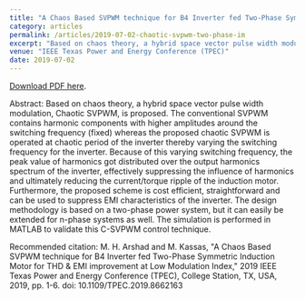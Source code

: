 ```yaml
---
title: "A Chaos Based SVPWM technique for B4 Inverter fed Two-Phase Symmetric Induction Motor for THD & EMI improvement at Low Modulation Index"
category: articles
permalink: /articles/2019-07-02-chaotic-svpwm-two-phase-im
excerpt: "Based on chaos theory, a hybrid space vector pulse width modulation, Chaotic SVPWM, is proposed. The conventional SVPWM contains harmonic components with higher amplitudes around the switching frequency (fixed) whereas the proposed chaotic SVPWM is operated at chaotic period of the inverter thereby varying the switching frequency for the inverter. Because of this varying switching frequency, the peak value of harmonics got distributed over the output harmonics spectrum of the inverter, effectively suppressing the influence of harmonics and ultimately reducing the current/torque ripple of the induction motor. Furthermore, the proposed scheme is cost efficient, straightforward and can be used to suppress EMI characteristics of the inverter. The design methodology is based on a two-phase power system, but it can easily be extended for n-phase systems as well. The simulation is performed in MATLAB to validate this C-SVPWM control technique."
venue: "IEEE Texas Power and Energy Conference (TPEC)"
date: 2019-07-02
---
```


<a href="https://ieeexplore.ieee.org/abstract/document/8662163">Download PDF here</a>.

Abstract: Based on chaos theory, a hybrid space vector pulse width modulation, Chaotic SVPWM, is proposed. The conventional SVPWM contains harmonic components with higher amplitudes around the switching frequency (fixed) whereas the proposed chaotic SVPWM is operated at chaotic period of the inverter thereby varying the switching frequency for the inverter. Because of this varying switching frequency, the peak value of harmonics got distributed over the output harmonics spectrum of the inverter, effectively suppressing the influence of harmonics and ultimately reducing the current/torque ripple of the induction motor. Furthermore, the proposed scheme is cost efficient, straightforward and can be used to suppress EMI characteristics of the inverter. The design methodology is based on a two-phase power system, but it can easily be extended for n-phase systems as well. The simulation is performed in MATLAB to validate this C-SVPWM control technique.


Recommended citation: M. H. Arshad and M. Kassas, "A Chaos Based SVPWM technique for B4 Inverter fed Two-Phase Symmetric Induction Motor for THD & EMI improvement at Low Modulation Index," 2019 IEEE Texas Power and Energy Conference (TPEC), College Station, TX, USA, 2019, pp. 1-6. doi: 10.1109/TPEC.2019.8662163
